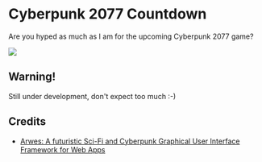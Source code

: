 # Cyberpunk 2077 Countdown

Are you hyped as much as I am for the upcoming Cyberpunk 2077 game?

![](./demo.gif)

## Warning!

Still under development, don't expect too much :-)

## Credits

- [Arwes: A futuristic Sci-Fi and Cyberpunk Graphical User Interface Framework for Web Apps](https://arwes.dev)